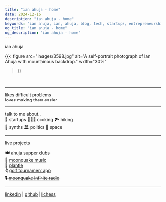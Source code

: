 ```yaml
---
title: "ian ahuja - home"
date: 2024-12-16
description: "ian ahuja - home"
keywords: "ian ahuja, ian, ahuja, blog, tech, startups, entrepreneurship, sales, b2b, saas, moonquake, music, synth, plantle"
og_title: "ian ahuja - home"
og_description: "ian ahuja - home"
---
```


<div class="centered-content">
<p class="homepage-title">ian ahuja</p>

{{< figure
    src="images/3598.jpg"
    alt="A self-portrait photograph of Ian Ahuja with mountainous backdrop."
    width="30%"
>}}
<br>

---

likes difficult problems  
loves making them easier  

---

talk to me about...  
🚀 startups 🧑🏽‍🍳 cooking 🏞️ hiking  
🎹 synths 🏛️ politics 🌌 space

---

live projects

🍽️ [ahuja supper clubs](/supperclubs/)  
🎹 [moonquake music](https://m-oonquake.bandcamp.com)  
🌱 [plantle](https://plantle.netlify.app)  
🏌️ [golf tournament app](https://ruffryder.golf)  
~~🎙️ [moonquake infinite radio](https://radio.spookyaction.media)~~

---

[linkedin](https://www.linkedin.com/in/ianahuja) | [github](https://github.com/12ian34) | [lichess](https://lichess.org/@/ahujjj/)

</div>
